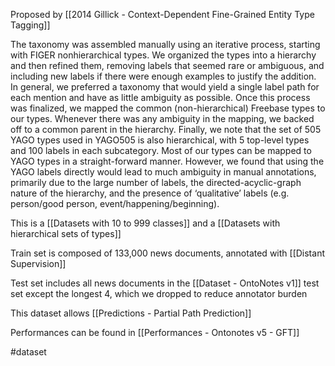 Proposed by [[2014 Gillick - Context-Dependent Fine-Grained Entity Type Tagging]]

The taxonomy was assembled manually using an iterative process, starting with FIGER nonhierarchical types. We organized the types into a hierarchy and then refined them, removing labels that seemed rare or ambiguous, and including new labels if there were enough examples to justify the addition. In general, we preferred a taxonomy that would yield a single label path for each mention and have as little ambiguity as possible. Once this process was finalized, we mapped the common (non-hierarchical) Freebase types to our types. Whenever there was any ambiguity in the mapping, we backed off to a common parent in the hierarchy. Finally, we note that the set of 505 YAGO types used in YAGO505 is also hierarchical, with 5 top-level types and 100 labels in each subcategory. Most of our types can be mapped to YAGO types in a straight-forward manner. However, we found that using the YAGO labels directly would lead to much ambiguity in manual annotations, primarily due to the large number of labels, the directed-acyclic-graph nature of the hierarchy, and the presence of ‘qualitative’ labels (e.g. person/good person, event/happening/beginning).

This is a [[Datasets with 10 to 999 classes]] and a [[Datasets with hierarchical sets of types]]

Train set is composed of 133,000 news documents, annotated with [[Distant Supervision]]

Test set includes all news documents in the [[Dataset - OntoNotes v1]] test set except the longest 4, which we dropped to reduce annotator burden

This dataset allows [[Predictions - Partial Path Prediction]] 

Performances can be found in [[Performances - Ontonotes v5 - GFT]]

#dataset 
